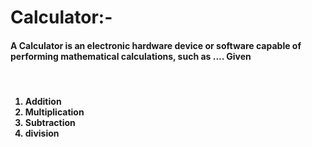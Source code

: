 # Calculator:- 
<h4>A Calculator is an electronic hardware device or software capable of performing mathematical calculations, such as .... Given</h4>
<br>

<h4>

<ol>
  <li>Addition</li>
  <li>Multiplication</li>
  <li>Subtraction</li>
  <li>division</li>
 
</ol>

</h4>

